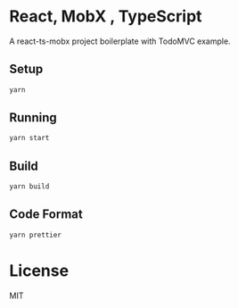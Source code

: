 # React, MobX , TypeScript

A react-ts-mobx project boilerplate with TodoMVC example.

## Setup

```sh
yarn
```

## Running

```sh
yarn start
```

## Build

```sh
yarn build
```

## Code Format

```sh
yarn prettier
```

# License

MIT
